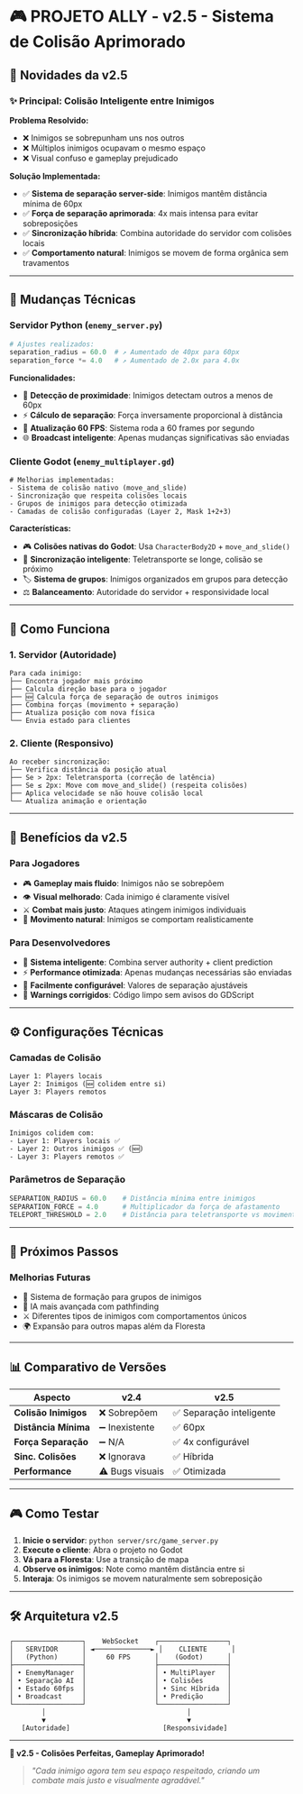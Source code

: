 # 🎮 PROJETO ALLY - v2.5 - Sistema de Colisão Aprimorado

## 🚀 **Novidades da v2.5**

### ✨ **Principal: Colisão Inteligente entre Inimigos**

**Problema Resolvido:**
- ❌ Inimigos se sobrepunham uns nos outros
- ❌ Múltiplos inimigos ocupavam o mesmo espaço
- ❌ Visual confuso e gameplay prejudicado

**Solução Implementada:**
- ✅ **Sistema de separação server-side**: Inimigos mantêm distância mínima de 60px
- ✅ **Força de separação aprimorada**: 4x mais intensa para evitar sobreposições
- ✅ **Sincronização híbrida**: Combina autoridade do servidor com colisões locais
- ✅ **Comportamento natural**: Inimigos se movem de forma orgânica sem travamentos

---

## 🔧 **Mudanças Técnicas**

### **Servidor Python (`enemy_server.py`)**
```python
# Ajustes realizados:
separation_radius = 60.0  # ↗️ Aumentado de 40px para 60px
separation_force *= 4.0   # ↗️ Aumentado de 2.0x para 4.0x
```

**Funcionalidades:**
- 🎯 **Detecção de proximidade**: Inimigos detectam outros a menos de 60px
- ⚡ **Cálculo de separação**: Força inversamente proporcional à distância
- 🔄 **Atualização 60 FPS**: Sistema roda a 60 frames por segundo
- 🌐 **Broadcast inteligente**: Apenas mudanças significativas são enviadas

### **Cliente Godot (`enemy_multiplayer.gd`)**
```gdscript
# Melhorias implementadas:
- Sistema de colisão nativo (move_and_slide)
- Sincronização que respeita colisões locais
- Grupos de inimigos para detecção otimizada
- Camadas de colisão configuradas (Layer 2, Mask 1+2+3)
```

**Características:**
- 🎮 **Colisões nativas do Godot**: Usa `CharacterBody2D` + `move_and_slide()`
- 🔀 **Sincronização inteligente**: Teletransporte se longe, colisão se próximo
- 🏷️ **Sistema de grupos**: Inimigos organizados em grupos para detecção
- ⚖️ **Balanceamento**: Autoridade do servidor + responsividade local

---

## 🎯 **Como Funciona**

### **1. Servidor (Autoridade)**
```
Para cada inimigo:
├── Encontra jogador mais próximo
├── Calcula direção base para o jogador
├── 🆕 Calcula força de separação de outros inimigos
├── Combina forças (movimento + separação)
├── Atualiza posição com nova física
└── Envia estado para clientes
```

### **2. Cliente (Responsivo)**
```
Ao receber sincronização:
├── Verifica distância da posição atual
├── Se > 2px: Teletransporta (correção de latência)
├── Se ≤ 2px: Move com move_and_slide() (respeita colisões)
├── Aplica velocidade se não houve colisão local
└── Atualiza animação e orientação
```

---

## 🌟 **Benefícios da v2.5**

### **Para Jogadores**
- 🎮 **Gameplay mais fluido**: Inimigos não se sobrepõem
- 👁️ **Visual melhorado**: Cada inimigo é claramente visível
- ⚔️ **Combat mais justo**: Ataques atingem inimigos individuais
- 🏃 **Movimento natural**: Inimigos se comportam realisticamente

### **Para Desenvolvedores**
- 🧠 **Sistema inteligente**: Combina server authority + client prediction
- ⚡ **Performance otimizada**: Apenas mudanças necessárias são enviadas
- 🔧 **Facilmente configurável**: Valores de separação ajustáveis
- 🐛 **Warnings corrigidos**: Código limpo sem avisos do GDScript

---

## ⚙️ **Configurações Técnicas**

### **Camadas de Colisão**
```
Layer 1: Players locais
Layer 2: Inimigos (🆕 colidem entre si)  
Layer 3: Players remotos
```

### **Máscaras de Colisão**
```
Inimigos colidem com:
- Layer 1: Players locais ✅
- Layer 2: Outros inimigos ✅ (🆕)
- Layer 3: Players remotos ✅
```

### **Parâmetros de Separação**
```python
SEPARATION_RADIUS = 60.0    # Distância mínima entre inimigos
SEPARATION_FORCE = 4.0      # Multiplicador da força de afastamento
TELEPORT_THRESHOLD = 2.0    # Distância para teletransporte vs movimento
```

---

## 🚀 **Próximos Passos**

### **Melhorias Futuras**
- 🎯 Sistema de formação para grupos de inimigos
- 🧠 IA mais avançada com pathfinding
- ⚔️ Diferentes tipos de inimigos com comportamentos únicos
- 🌍 Expansão para outros mapas além da Floresta

---

## 📊 **Comparativo de Versões**

| Aspecto | v2.4 | v2.5 |
|---------|------|------|
| **Colisão Inimigos** | ❌ Sobrepõem | ✅ Separação inteligente |
| **Distância Mínima** | ➖ Inexistente | ✅ 60px |
| **Força Separação** | ➖ N/A | ✅ 4x configurável |
| **Sinc. Colisões** | ❌ Ignorava | ✅ Híbrida |
| **Performance** | ⚠️ Bugs visuais | ✅ Otimizada |

---

## 🎮 **Como Testar**

1. **Inicie o servidor**: `python server/src/game_server.py`
2. **Execute o cliente**: Abra o projeto no Godot
3. **Vá para a Floresta**: Use a transição de mapa
4. **Observe os inimigos**: Note como mantêm distância entre si
5. **Interaja**: Os inimigos se movem naturalmente sem sobreposição

---

## 🛠️ **Arquitetura v2.5**

```
┌─────────────────┐    WebSocket    ┌─────────────────┐
│   SERVIDOR      │ ◄──────────────► │    CLIENTE      │
│   (Python)      │     60 FPS      │    (Godot)      │
├─────────────────┤                 ├─────────────────┤
│ • EnemyManager  │                 │ • MultiPlayer   │
│ • Separação AI  │                 │ • Colisões      │
│ • Estado 60fps  │                 │ • Sinc Híbrida  │
│ • Broadcast     │                 │ • Predição      │
└─────────────────┘                 └─────────────────┘
        │                                   │
        ▼                                   ▼
   [Autoridade]                       [Responsividade]
```

---

**🎉 v2.5 - Colisões Perfeitas, Gameplay Aprimorado!**

> *"Cada inimigo agora tem seu espaço respeitado, criando um combate mais justo e visualmente agradável."*
